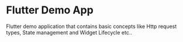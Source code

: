 <h1>Flutter Demo App</h1>
Flutter demo application that contains basic concepts like Http request types, State management and Widget Lifecycle etc..
